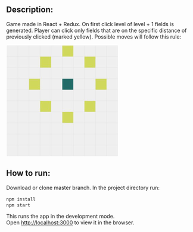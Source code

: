 ## Description:
Game made in React + Redux.
On first click level of level + 1 fields is generated.
Player can click only fields that are on the specific distance of previously clicked (marked yellow).
Possible moves will follow this rule:

![Screenshot](movements.png)

## How to run:

Download or clone master branch. In the project directory run:

```
npm install
npm start
```

This runs the app in the development mode.<br>
Open [http://localhost:3000](http://localhost:3000) to view it in the browser.
